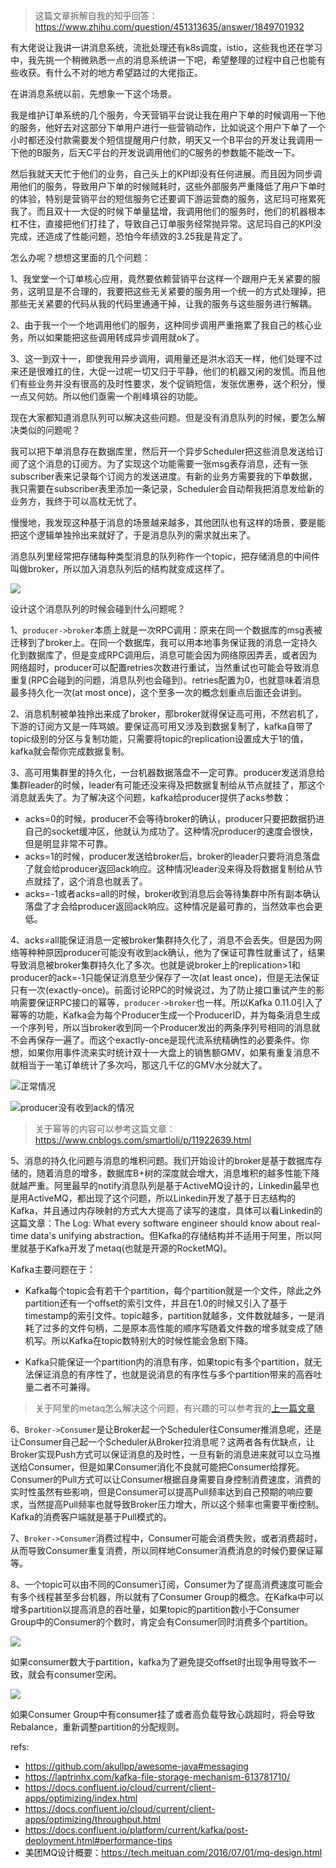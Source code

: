 > 这篇文章拆解自我的知乎回答：https://www.zhihu.com/question/451313635/answer/1849701932

有大佬说让我讲一讲消息系统，流批处理还有k8s调度，istio，这些我也还在学习中，我先挑一个稍微熟悉一点的消息系统讲一下吧，希望整理的过程中自己也能有些收获。有什么不对的地方希望路过的大佬指正。

在讲消息系统以前，先想象一下这个场景。

我是维护订单系统的几个服务，今天营销平台说让我在用户下单的时候调用一下他的服务，他好去对这部分下单用户进行一些营销动作，比如说这个用户下单了一个小时都还没付款需要发个短信提醒用户付款，明天又一个B平台的开发让我调用一下他的B服务，后天C平台的开发说调用他们的C服务的参数能不能改一下。

然后我就天天忙于他们的业务，自己头上的KPI却没有任何进展。而且因为同步调用他们的服务，导致用户下单的时候贼耗时，这些外部服务严重降低了用户下单时的体验，特别是营销平台的短信服务它还要调下游运营商的服务，这尼玛可拖累死我了。而且双十一大促的时候下单量猛增，我调用他们的服务时，他们的机器根本杠不住，直接把他们打挂了，导致自己订单服务经常抛异常。这尼玛自己的KPI没完成，还造成了性能问题，恐怕今年绩效的3.25我是背定了。

怎么办呢？想想这里面的几个问题：

1、我堂堂一个订单核心应用，竟然要依赖营销平台这样一个跟用户无关紧要的服务，这明显是不合理的，我要把这些无关紧要的服务用一个统一的方式处理掉，把那些无关紧要的代码从我的代码里通通干掉，让我的服务与这些服务进行解耦。

2、由于我一个一个地调用他们的服务，这种同步调用严重拖累了我自己的核心业务，所以如果能把这些调用转成异步调用就ok了。

3、这一到双十一，即使我用异步调用，调用量还是洪水滔天一样，他们处理不过来还是很难扛的住，大促一过呢一切又归于平静，他们的机器又闲的发慌。而且他们有些业务并没有很高的及时性要求，发个促销短信，发张优惠券，送个积分，慢一点又何妨。所以他们亟需一个削峰填谷的功能。

现在大家都知道消息队列可以解决这些问题。但是没有消息队列的时候，要怎么解决类似的问题呢？

我可以把下单消息存在数据库里，然后开一个异步Scheduler把这些消息发送给订阅了这个消息的订阅方。为了实现这个功能需要一张msg表存消息，还有一张subscriber表来记录每个订阅方的发送进度。有新的业务方需要我的下单数据，我只需要在subscriber表里添加一条记录，Scheduler会自动帮我把消息发给新的业务方，我终于可以高枕无忧了。

慢慢地，我发现这种基于消息的场景越来越多，其他团队也有这样的场景，要是能把这个逻辑单独拎出来就好了，于是消息队列的需求就出来了。

消息队列里经常把存储每种类型消息的队列称作一个topic，把存储消息的中间件叫做broker，所以加入消息队列后的结构就变成这样了。

![](https://pic4.zhimg.com/80/v2-9dee46438ee7a784bb934bffa9c837b1_1440w.jpg)

设计这个消息队列的时候会碰到什么问题呢？

1、`producer->broker`本质上就是一次RPC调用：原来在同一个数据库的msg表被迁移到了broker上。在同一个数据库，我可以用本地事务保证我的消息一定持久化到数据库了，但是变成RPC调用后，消息可能会因为网络原因弄丢，或者因为网络超时，producer可以配置retries次数进行重试，当然重试也可能会导致消息重复(RPC会碰到的问题，消息队列也会碰到)。retries配置为0，也就意味着消息最多持久化一次(at most once)，这个至多一次的概念划重点后面还会讲到。

2、消息机制被单独拎出来成了broker，那broker就得保证高可用，不然宕机了，下游的订阅方又是一阵骂娘。要保证高可用又涉及到数据复制了，kafka自带了topic级别的分区与复制功能，只需要将topic的replication设置成大于1的值，kafka就会帮你完成数据复制。

3、高可用集群里的持久化，一台机器数据落盘不一定可靠。producer发送消息给集群leader的时候，leader有可能还没来得及把数据复制给从节点就挂了，那这个消息就丢失了。为了解决这个问题，kafka给producer提供了acks参数：

* acks=0的时候，producer不会等待broker的确认，producer只要把数据扔进自己的socket缓冲区，他就认为成功了。这种情况producer的速度会很快，但是明显非常不可靠。
* acks=1的时候，producer发送给broker后，broker的leader只要将消息落盘了就会给producer返回ack响应。这种情况leader没来得及将数据复制给从节点就挂了，这个消息也就丢了。
* acks=-1或者acks=all的时候，broker收到消息后会等待集群中所有副本确认落盘了才会给producer返回ack响应。这种情况是最可靠的，当然效率也会更低。

4、acks=all能保证消息一定被broker集群持久化了，消息不会丢失。但是因为网络等种种原因producer可能没有收到ack确认，他为了保证可靠性就重试了，结果导致消息被broker集群持久化了多次。也就是说broker上的replication>1和producer的ack=-1只能保证消息至少保存了一次(at least once)，但是无法保证只有一次(exactly-once)。前面讨论RPC的时候说过，为了防止接口重试产生的影响需要保证RPC接口的幂等，`producer->broker`也一样。所以Kafka 0.11.0引入了幂等的功能，Kafka会为每个Producer生成一个ProducerID，并为每条消息生成一个序列号，所以当broker收到同一个Producer发出的两条序列号相同的消息就不会再保存一遍了。而这个exactly-once是现代流系统精确性的必要条件。你想，如果你用事件流来实时统计双十一大盘上的销售额GMV，如果有重复消息不就相当于一笔订单统计了多次吗，那这几千亿的GMV水分就大了。

![正常情况](https://pic1.zhimg.com/80/v2-374a40c1c29738f9f9b8b72bcc169bbd_1440w.jpg)

![producer没有收到ack的情况](https://pic2.zhimg.com/80/v2-484333205eea8d0d4a4aa0a1ac62f70e_1440w.jpg)

> 关于幂等的内容可以参考这篇文章：https://www.cnblogs.com/smartloli/p/11922639.html

5、消息的持久化问题与消息的堆积问题。我们开始设计的broker是基于数据库存储的，随着消息的增多，数据库B+树的深度就会增大，消息堆积的越多性能下降就越严重。阿里最早的notify消息队列是基于ActiveMQ设计的，Linkedin最早也是用ActiveMQ，都出现了这个问题，所以Linkedin开发了基于日志结构的Kafka，并且通过内存映射的方式大大提高了读写的速度，具体可以看Linkedin的这篇文章：The Log: What every software engineer should know about real-time data's unifying abstraction。但Kafka的存储结构并不适用于阿里，所以阿里就基于Kafka开发了metaq(也就是开源的RocketMQ)。

Kafka主要问题在于：

* Kafka每个topic会有若干个partition，每个partition就是一个文件，除此之外partition还有一个offset的索引文件，并且在1.0的时候又引入了基于timestamp的索引文件。topic越多，partition就越多，文件数就越多，一是消耗了过多的文件句柄，二是原本高性能的顺序写随着文件数的增多就变成了随机写。所以Kafka在topic数特别大的时候性能会急剧下降。

* Kafka只能保证一个partition内的消息有序，如果topic有多个partition，就无法保证消息的有序性了，也就是说消息的有序性与多个partition带来的高吞吐量二者不可兼得。
> 关于阿里的metaq怎么解决这个问题，有兴趣的可以参考我的[上一篇文章](https://blog.hufeifei.cn/2020/04/25/Alibaba/MetaQ&Notify/)

6、`Broker->Consumer`是让Broker起一个Scheduler往Consumer推消息呢，还是让Consumer自己起一个Scheduler从Broker拉消息呢？这两者各有优缺点，让Broker实现Push方式可以保证消息的及时性，一旦有新的消息进来就可以立马推送给Consumer，但是如果Consumer消化不良就可能把Consumer给撑死。Consumer的Pull方式可以让Consumer根据自身需要自身控制消费速度，消费的实时性虽然有些影响，但是Consumer可以提高Pull频率达到自己预期的响应要求，当然提高Pull频率也就导致Broker压力增大，所以这个频率也需要平衡控制。Kafka的消费客户端就是基于Pull模式的。

7、`Broker->Consumer`消费过程中，Consumer可能会消费失败，或者消费超时，从而导致Consumer重复消费，所以同样地Consumer消费消息的时候仍要保证幂等。

8、一个topic可以由不同的Consumer订阅，Consumer为了提高消费速度可能会有多个线程甚至多台机器，所以就有了Consumer Group的概念。在Kafka中可以增多partition以提高消息的吞吐量，如果topic的partition数小于Consumer Group中的Consumer的个数时，肯定会有Consumer同时消费多个partition。

![](https://pic1.zhimg.com/80/v2-ecd4e63188ff8fbf13634952e8c604cc_1440w.jpg)

如果consumer数大于partition，kafka为了避免提交offset时出现争用导致不一致，就会有consumer空闲。

![](https://pic4.zhimg.com/80/v2-9a10edf9ecb74215c92689df6b819139_1440w.jpg)

如果Consumer Group中有consumer挂了或者高负载导致心跳超时，将会导致Rebalance，重新调整partition的分配规则。


refs: 
* https://github.com/akullpp/awesome-java#messaging
* https://laptrinhx.com/kafka-file-storage-mechanism-613781710/
* https://docs.confluent.io/cloud/current/client-apps/optimizing/index.html
* https://docs.confluent.io/cloud/current/client-apps/optimizing/throughput.html
* https://docs.confluent.io/platform/current/kafka/post-deployment.html#performance-tips
* 美团MQ设计概要：https://tech.meituan.com/2016/07/01/mq-design.html

<!-- 

# 2、日志清除策略

墓碑标记

# 3、partition的设计

https://www.zhihu.com/question/28925721

# 消费者

customer group

超时，kafka会认为这个消费者死了，重新rebalance，即使你后面提交了offset，commit也会失败。下次poll还会poll到这个消息。所以要保证处理好消息的幂等性。

# rebalance的问题

rebalance协议

https://www.cnblogs.com/chanshuyi/p/kafka_rebalance_quick_guide.html

# 4、客户端

https://github.com/birdayz/kaf

https://github.com/fgeller/kt

https://github.com/adevinta/zoe

https://github.com/lensesio/kafka-connect-tools

--> 
